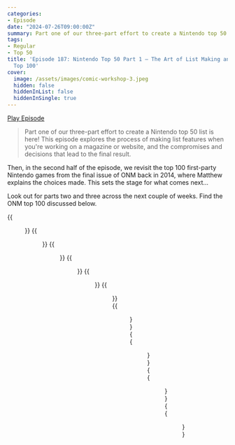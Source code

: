 ```yaml
---
categories:
- Episode
date: "2024-07-26T09:00:00Z"
summary: Part one of our three-part effort to create a Nintendo top 50 list is here!
tags:
- Regular
- Top 50
title: 'Episode 187: Nintendo Top 50 Part 1 – The Art of List Making and ONM''s Final
  Top 100'
cover: 
  image: /assets/images/comic-workshop-3.jpeg
  hidden: false
  hiddenInList: false
  hiddenInSingle: true
---
```


[Play Episode](https://www.patreon.com/posts/episode-187-top-108784999)
> Part one of our three-part effort to create a Nintendo top 50 list is here! This episode explores the process of making list features when you're working on a magazine or website, and the compromises and decisions that lead to the final result.

Then, in the second half of the episode, we revisit the top 100 first-party Nintendo games from the final issue of ONM back in 2014, where Matthew explains the choices made. This sets the stage for what comes next...

Look out for parts two and three across the next couple of weeks. Find the ONM top 100 discussed below.

{{<figure 
    src="/assets/images/onm-114-1.jpeg" 
    alt="ONM" >}}
{{<figure 
    src="/assets/images/onm-114-2.jpeg" 
    alt="ONM" >}}
{{<figure 
    src="/assets/images/nervous.jpeg" 
    alt="Nervous" >}}
{{<figure 
    src="/assets/images/onm-114-3.jpeg" 
    alt="ONM" >}}
{{<figure 
    src="/assets/images/onm-114-4.jpeg" 
    alt="ONM" >}}
{{<figure 
    src="/assets/images/onm-114-5.jpeg" 
    alt="ONM" >}}
{{<figure 
    src="/assets/images/onm-114-6.jpeg" 
    alt="ONM" >}}
{{<figure 
    src="/assets/images/comic-workshop-1.jpeg" 
    alt="Comic Workshop" >}}
{{<figure 
    src="/assets/images/comic-workshop-2.jpeg" 
    alt="Comic Workshop" >}}
{{<figure 
    src="/assets/images/comic-workshop-3.jpeg" 
    alt="Comic Workshop" >}}

||ONM's Top 100 – 2014|
|--|--|
|100| Maboshi Arcade|
|99| The Last Story|
|98| Final Fantasy Crystal Chronicles|
|97| Game Boy Camera|
|96| Pokemon Snap|
|95| Wii Sports Resort|
|94| Game and Watch Gallery Advance|
|93| Metroid Other M|
|92| Another Code: Two Memories|
|91| Kirby's Epic Yarn|
|90| Hydroventure: Spin Cycle|
|89| Jam With The Band|
|88| Diddy Kong Racing|
|87| Fantasy Life|
|86| Beat the Beat Rhythm Paradise |
|85| Startropics|
|84| Zelda 2: The Adventure of Link|
|83| Kuru Kuru Kururin|
|82| Metal Gear Solid: The Twin Snakes|
|81| Donkey Kong '94|
|80| The Legend of Zelda: Four Swords Adventures|
|79| Mario Picross|
|78| Tetris Attack|
|77| WarioWare DIY|
|76| Super Mario RPG|
|75| Mario Tennis|
|74| Drill Dozer|
|73| Super Mario Kart|
|72| Pullblox|
|71| Banjo Kazooie|
|70| Wii Sports|
|69| The Legend of Zelda: Oracle of Ages|
|68| WarioWare Twisted|
|67| Wario Land 4|
|66| Blast Corps|
|65| Kirby Triple Deluxe|
|64| Mario and Luigi: Bowser's Inside Story|
|63| Pilotwings 64|
|62| Super Mario 3D Land|
|61| Super Smash Bros Brawl|
|60| 1080 Snowboarding|
|59| Killer Instinct|
|58| Golden Sun: Dark Dawn|
|57| Last Window: The Secret of Cape West|
|56| Punch-Out!!|
|55| Eternal Darkness: Sanity's Requiem |
|54| Donkey Kong Country|
|53| Wave Race 64|
|52| Sin and Punishment|
|51| F-Zero X|
|50| Osu! Tatakae! Ouendan |
|49| Mario Kart: Double Dash|
|48| Chibi-Robo|
|47| The Wonderful 101|
|46| Rhythm Tengoku|
|45| Professor Layton and the Lost Future|
|44| Mario Golf 64|
|43| Donkey Kong Country Returns |
|42| Donkey Kong Jungle Beat|
|41| Luigi's Mansion 2|
|40| Donkey Kong|
|39| Super Mario Sunshine |
|38| Kid Icarus: Uprising|
|37| Mario & Luigi: Superstar Saga|
|36| The Legend of Zelda: Skyward Sword|
|35| Pokemon Red and Blue|
|34| Pikmin 3|
|33| Perfect Dark|
|32| Super Mario 3D World|
|31| Mario Kart 64 |
|30| The Legend of Zelda: A Link Between Worlds|
|29| Paper Mario: The Thousand-Year Door|
|28| The Legend of Zelda: Twilight Princess|
|27| Super Mario Bros|
|26| Lylat Wars|
|25| Earthbound|
|24| WarioWare Inc: Mega Microgames!|
|23| The Legend of Zelda: Link's Awakening|
|22| Advance Wars|
|21| Animal Crossing: New Leaf|
|20| The Legend of Zelda: Majora's Mask|
|19| F-Zero GX|
|18| Xenoblade Chronicles|
|17| Fire Emblem: Awakening|
|16| Super Mario World 2: Yoshi's Island|
|15| Tetris|
|14| Super Mario Bros. 3|
|13| The Legend of Zelda: Wind Waker|
|12| Metroid Prime |
|11| The Legend of Zelda: A Link to the Past|
|10| Pokemon HeartGold/SoulSilver|
|9 |Super Mario Galaxy 2|
|8 |GoldenEye 007|
|7 |Super Metroid|
|6 |Super Mario 64|
|5 |Mario Kart 8|
|4 |Super Smash Bros Melee|
|3 |Super Mario World|
|1=| The Legend of Zelda: Ocarina of Time|
|1=| Super Mario Galaxy|

[ONM 114](https://pdfcookie.com/documents/nintendo-official-nintendo-magazine-december-2014-02560qkm77l1)